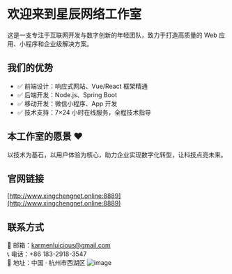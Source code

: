 # 欢迎来到星辰网络工作室

这是一支专注于互联网开发与数字创新的年轻团队，致力于打造高质量的 Web 应用、小程序和企业级解决方案。

## 我们的优势

- ✅ 前端设计：响应式网站、Vue/React 框架精通
- ✅ 后端开发：Node.js、Spring Boot
- ✅ 移动开发：微信小程序、App 开发
- ✅ 技术支持：7×24 小时在线服务，全程技术指导

## 本工作室的愿景 ❤

以技术为基石，以用户体验为核心，助力企业实现数字化转型，让科技点亮未来。

## 官网链接

[http://www.xingchengnet.online:8889](http://www.xingchengnet.online:8889)

## 联系方式

📧 邮箱：karmenluicious@gmail.com  
📞 电话：+86 183-2918-3547  
📍 地址：中国 · 杭州市西湖区
![image](https://i-blog.csdnimg.cn/blog_migrate/0c5ef5e8d02ca01a711bfff4057a844b.png "许光明")
